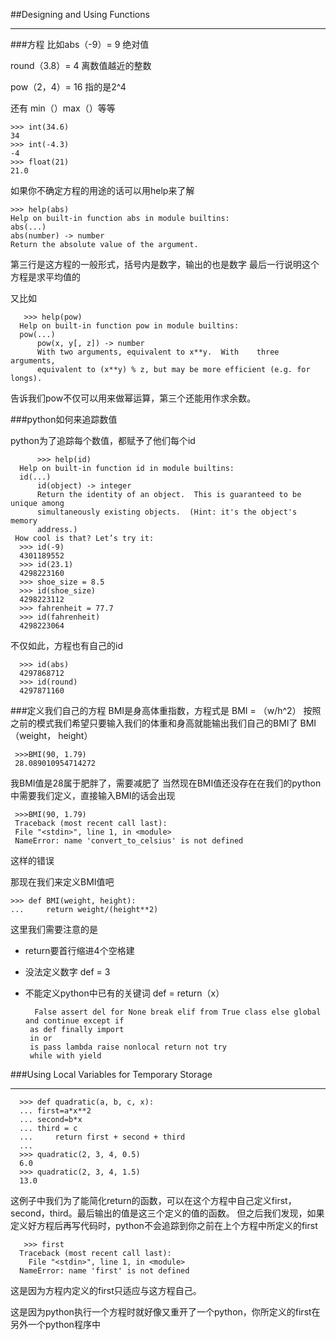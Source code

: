 ##Designing and Using Functions
****
###方程
比如abs（-9）= 9
绝对值

round（3.8）= 4
离数值越近的整数

pow（2，4）= 16   指的是2^4

还有 min（）max（）等等

 

    >>> int(34.6)
    34
    >>> int(-4.3)
    -4
    >>> float(21)
    21.0

如果你不确定方程的用途的话可以用help来了解


       
    >>> help(abs)
    Help on built-in function abs in module builtins:
    abs(...)
    abs(number) -> number
    Return the absolute value of the argument.

第三行是这方程的一般形式，括号内是数字，输出的也是数字
最后一行说明这个方程是求平均值的

又比如
       
       >>> help(pow)
      Help on built-in function pow in module builtins:
      pow(...)
          pow(x, y[, z]) -> number
          With two arguments, equivalent to x**y.  With    three arguments,
          equivalent to (x**y) % z, but may be more efficient (e.g. for longs).

告诉我们pow不仅可以用来做幂运算，第三个还能用作求余数。


###python如何来追踪数值

python为了追踪每个数值，都赋予了他们每个id

          >>> help(id)
      Help on built-in function id in module builtins:
      id(...)
          id(object) -> integer
          Return the identity of an object.  This is guaranteed to be unique among
          simultaneously existing objects.  (Hint: it's the object's memory
          address.)
     How cool is that? Let’s try it:
      >>> id(-9)
      4301189552
      >>> id(23.1)
      4298223160
      >>> shoe_size = 8.5
      >>> id(shoe_size)
      4298223112
      >>> fahrenheit = 77.7
      >>> id(fahrenheit)
      4298223064

不仅如此，方程也有自己的id
    
      >>> id(abs)
      4297868712
      >>> id(round)
      4297871160
###定义我们自己的方程
BMI是身高体重指数，方程式是 BMI = （w/h^2）
按照之前的模式我们希望只要输入我们的体重和身高就能输出我们自己的BMI了
BMI（weight， height）

     >>>BMI(90, 1.79)
     28.089010954714272
     
我BMI值是28属于肥胖了，需要减肥了
当然现在BMI值还没存在在我们的python中需要我们定义，直接输入BMI的话会出现   
     
     >>>BMI(90, 1.79)
     Traceback (most recent call last):
     File "<stdin>", line 1, in <module>
     NameError: name 'convert_to_celsius' is not defined  

这样的错误

那现在我们来定义BMI值吧

    >>> def BMI(weight, height):
    ...     return weight/(height**2)
这里我们需要注意的是

 * return要首行缩进4个空格建
 * 没法定义数字 def = 3
 * 不能定义python中已有的关键词 def = return（x）
   
         False assert del for None break elif from True class else global and continue except if
        as def finally import
        in or
        is pass lambda raise nonlocal return not try
        while with yield

###Using Local Variables for Temporary Storage

********


      >>> def quadratic(a, b, c, x):
      ... first=a*x**2
      ... second=b*x
      ... third = c
      ...     return first + second + third
      ...
      >>> quadratic(2, 3, 4, 0.5)
      6.0
      >>> quadratic(2, 3, 4, 1.5)
      13.0

这例子中我们为了能简化return的函数，可以在这个方程中自己定义first， second，third。最后输出的值是这三个定义的值的函数。
但之后我们发现，如果定义好方程后再写代码时，python不会追踪到你之前在上个方程中所定义的first
   
       >>> first
      Traceback (most recent call last):
        File "<stdin>", line 1, in <module>
      NameError: name 'first' is not defined

 这是因为方程内定义的first只适应与这方程自己。

 这是因为python执行一个方程时就好像又重开了一个python，你所定义的first在另外一个python程序中

      
